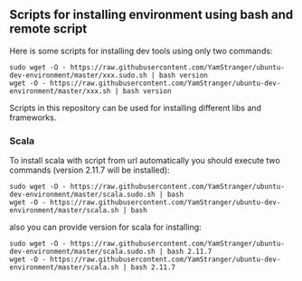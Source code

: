 ## Scripts for installing environment using bash and remote script 

Here is some scripts for installing dev tools using only two commands: 

```
sudo wget -O - https://raw.githubusercontent.com/YamStranger/ubuntu-dev-environment/master/xxx.sudo.sh | bash version
wget -O - https://raw.githubusercontent.com/YamStranger/ubuntu-dev-environment/master/xxx.sh | bash version
```

Scripts in this repository can be used for installing different libs and frameworks.
 
### Scala

To install scala with script from url automatically you should execute two commands (version 2.11.7 will be installed): 
 
```
sudo wget -O - https://raw.githubusercontent.com/YamStranger/ubuntu-dev-environment/master/scala.sudo.sh | bash
wget -O - https://raw.githubusercontent.com/YamStranger/ubuntu-dev-environment/master/scala.sh | bash
```

also you can provide version for scala for installing:
```
sudo wget -O - https://raw.githubusercontent.com/YamStranger/ubuntu-dev-environment/master/scala.sudo.sh | bash 2.11.7
wget -O - https://raw.githubusercontent.com/YamStranger/ubuntu-dev-environment/master/scala.sh | bash 2.11.7
```
 
